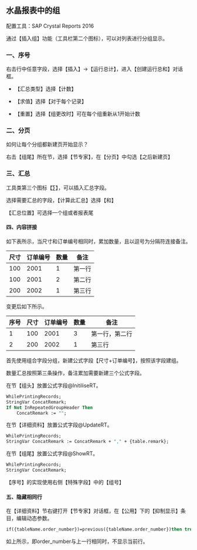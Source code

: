 ## 水晶报表中的组

配置工具：SAP Crystal Reports 2016

通过【插入组】功能（工具栏第二个图标），可以对列表进行分组显示。

### 一、序号

右击行中任意字段，选择【插入】->【运行总计】，进入【创建运行总和】对话框。

- 【汇总类型】选择【计数】

- 【求值】选择【对于每个记录】

- 【重置】选择【组更改时】可在每个组重新从1开始计数

### 二、分页

如何让每个分组都新建页开始显示？

右击【组尾】所在节，选择【节专家】，在【分页】中勾选【之后新建页】

### 三、汇总

工具类第三个图标【∑】，可以插入汇总字段。

选择需要汇总的字段，【计算此汇总】选择【和】

【汇总位置】可选择一个组或者报表尾

#### 四、内容拼接

如下表所示，当尺寸和订单编号相同时，累加数量，且以逗号为分隔符连接备注。

| 尺寸 | 订单编号 | 数量 | 备注   |
| ---- | -------- | ---- | ------ |
| 100  | 2001     | 1    | 第一行 |
| 100  | 2001     | 2    | 第二行 |
| 200  | 2002     | 1    | 第三行 |

变更后如下所示。

| 序号 | 尺寸 | 订单编号 | 数量 | 备注           |
| ---- | ---- | -------- | ---- | -------------- |
| 1    | 100  | 2001     | 3    | 第一行，第二行 |
| 2    | 200  | 2002     | 1    | 第三行         |

首先使用组合字段分组，新建公式字段【尺寸+订单编号】，按照该字段建组。

数量汇总按照第三条操作，备注累加需要新建三个公式字段。

在节【组头】放置公式字段@InitiliseRT。

```vb
WhilePrintingRecords;
StringVar ConcatRemark;
If Not InRepeatedGroupHeader Then
    ConcatRemark := "";
```

在节【详细资料】放置公式字段@UpdateRT。

```vb
WhilePrintingRecords;
StringVar ConcatRemark := ConcatRemark + "," + {table.remark};
```

在节【组尾】放置公式字段@ShowRT。

```vb
WhilePrintingRecords;
StringVar ConcatRemark;
```

【序号】的实现使用右侧【特殊字段】中的【组号】

#### 五、隐藏相同行

在【详细资料】节右键打开【节专家】对话框，在【公用】下的【抑制显示】条目，编辑动态参数。

```vb
if({tableName.order_number})=previous({tableName.order_number})then true
```

如上所示，即order_number与上一行相同时，不显示当前行。